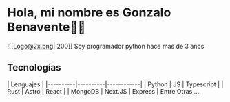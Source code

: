 # Hola, mi nombre es Gonzalo Benavente👋🏽

![[Logo@2x.png| 200]]
Soy programador python hace mas de 3 años.

## Tecnologías

| Lenguajes |
|----------|----------|------------|
| Python   | JS       | Typescript |
| Rust     | Astro    | React      |
| MongoDB  | Next.JS  | Express    |
Entre Otras ...
